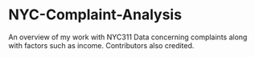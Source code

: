 # NYC-Complaint-Analysis
An overview of my work with NYC311 Data concerning complaints along with factors such as income. Contributors also credited.
